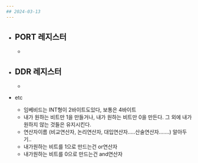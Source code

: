 ```yaml
---
## 2024-03-13
---
```


- PORT 레지스터
	-
	-

- DDR 레지스터
	- 
	- 

- etc
	- 임베비드는 INT형이 2바이트도있다, 보통은 4바이트
	- 내가 원하는 비트만 1을 만들거나, 내가 원하는 비트만 0을 만든다. 그 외에 내가 원하지 않는 것들은 유지시킨다.
	- 연산자이름 (비교연산자, 논리연산자, 대입연산자.....산술연산자.......) 알아두기..
	- 내가원하는 비트를 1으로 만드는건 or연산자
	- 내가원하는 비트를 0으로 만드는건 and연산자
